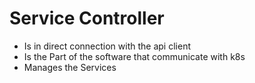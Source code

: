 # Service Controller

+ Is in direct connection with the api client
+ Is the Part of the software that communicate with k8s
+ Manages the Services